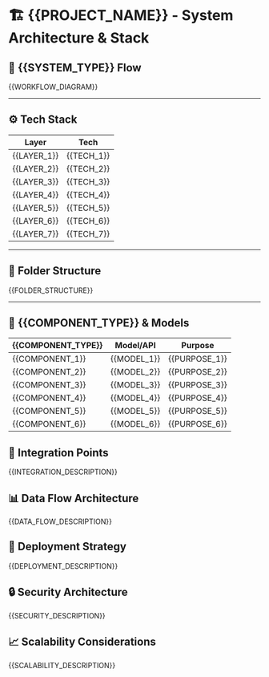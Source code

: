# 🏗️ {{PROJECT_NAME}} - System Architecture & Stack

## 🔄 {{SYSTEM_TYPE}} Flow

{{WORKFLOW_DIAGRAM}}

---

## ⚙️ Tech Stack

| Layer       | Tech       |
| ----------- | ---------- |
| {{LAYER_1}} | {{TECH_1}} |
| {{LAYER_2}} | {{TECH_2}} |
| {{LAYER_3}} | {{TECH_3}} |
| {{LAYER_4}} | {{TECH_4}} |
| {{LAYER_5}} | {{TECH_5}} |
| {{LAYER_6}} | {{TECH_6}} |
| {{LAYER_7}} | {{TECH_7}} |

---

## 🧱 Folder Structure

{{FOLDER_STRUCTURE}}

---

## 🤖 {{COMPONENT_TYPE}} & Models

| {{COMPONENT_TYPE}} | Model/API   | Purpose       |
| ------------------ | ----------- | ------------- |
| {{COMPONENT_1}}    | {{MODEL_1}} | {{PURPOSE_1}} |
| {{COMPONENT_2}}    | {{MODEL_2}} | {{PURPOSE_2}} |
| {{COMPONENT_3}}    | {{MODEL_3}} | {{PURPOSE_3}} |
| {{COMPONENT_4}}    | {{MODEL_4}} | {{PURPOSE_4}} |
| {{COMPONENT_5}}    | {{MODEL_5}} | {{PURPOSE_5}} |
| {{COMPONENT_6}}    | {{MODEL_6}} | {{PURPOSE_6}} |

## 🔗 Integration Points

{{INTEGRATION_DESCRIPTION}}

## 📊 Data Flow Architecture

{{DATA_FLOW_DESCRIPTION}}

## 🚀 Deployment Strategy

{{DEPLOYMENT_DESCRIPTION}}

## 🔒 Security Architecture

{{SECURITY_DESCRIPTION}}

## 📈 Scalability Considerations

{{SCALABILITY_DESCRIPTION}}
